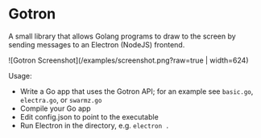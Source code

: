 # Gotron

A small library that allows Golang programs to draw to the screen by sending messages to an Electron (NodeJS) frontend.

![Gotron Screenshot](/examples/screenshot.png?raw=true | width=624)

Usage:

* Write a Go app that uses the Gotron API; for an example see `basic.go`, `electra.go`, or `swarmz.go`
* Compile your Go app
* Edit config.json to point to the executable
* Run Electron in the directory, e.g. `electron .`
